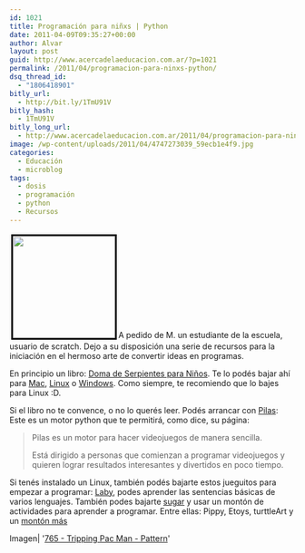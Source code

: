 ```yaml
---
id: 1021
title: Programación para niñxs | Python
date: 2011-04-09T09:35:27+00:00
author: Alvar
layout: post
guid: http://www.acercadelaeducacion.com.ar/?p=1021
permalink: /2011/04/programacion-para-ninxs-python/
dsq_thread_id:
  - "1806418901"
bitly_url:
  - http://bit.ly/1TmU91V
bitly_hash:
  - 1TmU91V
bitly_long_url:
  - http://www.acercadelaeducacion.com.ar/2011/04/programacion-para-ninxs-python/
image: /wp-content/uploads/2011/04/4747273039_59ecb1e4f9.jpg
categories:
  - Educación
  - microblog
tags:
  - dosis
  - programación
  - python
  - Recursos
---
```

<a href="http://www.acercadelaeducacion.com.ar/wp-content/uploads/2011/04/4747273039_59ecb1e4f9.jpg"><img class="size-full wp-image-1022 alignleft" style="border: 3px solid black; margin: 3px;" title="Juegos" src="http://www.acercadelaeducacion.com.ar/wp-content/uploads/2011/04/4747273039_59ecb1e4f9.jpg" alt="" width="180" height="180" /></a>A pedido de M. un estudiante de la escuela, usuario de scratch. Dejo a su disposición una serie de recursos para la iniciación en el hermoso arte de convertir ideas en programas.

En principio un libro: <a title="Doma de serpiente para niños" href="http://code.google.com/p/swfk-es/" target="_blank">Doma de Serpientes para Niños</a>. Te lo podés bajar ahí para <a title="Domando serpientes para niños MAC" href="http://code.google.com/p/swfk-es/downloads/detail?name=swfk-es-mac-0.0.4.zip&amp;can=2&amp;q=" target="_blank">Mac</a>, <a title="Domando serpientes para Linux" href="http://code.google.com/p/swfk-es/downloads/detail?name=swfk-es-linux-0.0.4.zip&amp;can=2&amp;q=" target="_blank">Linux</a> o <a title="Domando serpientes para Windows" href="http://code.google.com/p/swfk-es/downloads/detail?name=swfk-es-win-0.0.4.zip&amp;can=2&amp;q=" target="_blank">Windows</a>. Como siempre, te recomiendo que lo bajes para Linux :D.

Si el libro no te convence, o no lo querés leer. Podés arrancar con <a title="Página de Pilas" href="http://www.pilas-engine.com.ar/" target="_blank">Pilas</a>: Este es un motor python que te permitirá, como dice, su página:
<blockquote>Pilas es un motor para hacer videojuegos de manera sencilla.

Está dirigido a personas que comienzan a programar videojuegos y quieren lograr resultados interesantes y divertidos en poco tiempo.</blockquote>
Si tenés instalado un Linux, también podés bajarte estos jueguitos para empezar a programar: <a title="Laby" href="http://www.pps.jussieu.fr/~gimenez/laby/wiki/Install" target="_blank">Laby</a>, podes aprender las sentencias básicas de varios lenguajes. También podes bajarte <a title="Página de sugar" href="http://sugarlabs.org" target="_blank">sugar</a> y usar un montón de actividades para aprender a programar. Entre ellas: Pippy, Etoys, turttleArt y un <a title="Actividades relacionadas a la progrmación de sugar" href="http://activities.sugarlabs.org/es-ES/sugar/search?q=&amp;cat=1%2C107" target="_blank">montón más</a>

Imagen| '<a href="http://www.flickr.com/photos/60057912@N00/4747273039">765 - Tripping Pac Man - Pattern</a>'

&nbsp;